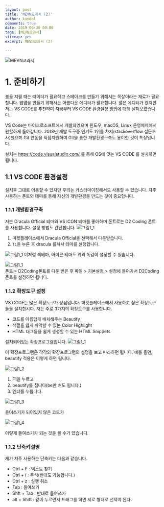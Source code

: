 ```yaml
---
layout: post
title: 'MEVN교과서 (2)'
author: kundol
comments: true
date: 2019-06-30 09:00
tags: [MEVN교과서]
sitemap: yes
excerpt: MEVN교과서 (2)

---   
```

![MEVN교과서](https://raw.githubusercontent.com/wnghdcjfe/wnghdcjfe.github.io/master/MEVN/mevnlogo.jpg)

# 1. 준비하기
불을 지필 때는 라이터가 필요하고 스테이크를 만들기 위해서는 목살이라는 재료가 필요합니다. 웹앱을 만들기 위해서는 아름다운 에디터가 필요합니다. 많은 에디터가 있지만 저는 VS CODE를 추천하며 지금부터 VS CODE 환경설정 방법에 대해 살펴보겠습니다. 

VS Code는 마이크로소프트에서 개발되었으며 윈도우, macOS, Linux 운영체제에서 원할하게 돌아갑니다.  2018년 개발 도구중 인기도 1위를 차지(stackoverflow 설문조사)했으며 Git 연동을 직접지원하여 Git을 통한 개발환경구축도 용이한 것이 특징입니다. 

설치는 https://code.visualstudio.com/ 를 통해 OS에 맞는 VS CODE 를 설치하면 됩니다.  

## 1.1 VS CODE 환경설정
설치후 그대로 이용할 수 있지만 우리는 커스터마이징해서도 사용할 수 있습니다. 자주 사용하는 폰트와 테마를 통해 자신의 개발환경을 만드는 것이 중요합니다. 

### 1.1.1 개발환경구축
저는 Dracula Official 테마와 VS ICON 테마를 좋아하며 폰트로는 D2 Coding 폰트를 사용합니다. 설정 방법도 간단합니다. 
![그림1_1](https://raw.githubusercontent.com/wnghdcjfe/wnghdcjfe.github.io/master/MEVN/1_테마설치.PNG)
1. 마켓플레이스에서 Dracula Official을 선택해서 다운받습니다. 
2. `f1`을 누른 후 dracula 를쳐서 테마를 설정합니다. 

![그림1_1](https://raw.githubusercontent.com/wnghdcjfe/wnghdcjfe.github.io/master/MEVN/1_테마.PNG)
이처럼 색테마, 아이콘 테마도 위와 똑같이 설정할 수 있습니다. 

![그림1_1](https://raw.githubusercontent.com/wnghdcjfe/wnghdcjfe.github.io/master/MEVN/1_폰트.PNG)   
폰트는 D2Coding폰트를 다운 받은 후 파일 >  기본설정 > 설정에 들어가서 D2Coding 폰트를 설정하면 됩니다. 

### 1.1.2 확장도구 설정
VS CODE는 많은 확장도구가 장점입니다. 마켓플레이스에서 사용하고 싶은 확장도구들을 설치합시다. 저는 주로 3가지의 확장도구를 사용합니다. 
 - 코드를 아름답게 배치해주는 Beautify
 - 색깔을 쉽게 파악할 수 있는 Color Highlight
 - HTML 태그들을 쉽게 생성할 수 있는 HTML Snippets  

설치되어있는 확장프로그램입니다. 
![그림1_1](https://raw.githubusercontent.com/wnghdcjfe/wnghdcjfe.github.io/master/plan/img/1_1.PNG)  

이 확장프로그램은 각각의 확장프로그램의 설명을 보고 따라하면 됩니다. 예를 들면, beautify 적용은 이렇게 하면 됩니다. 

![그림1_2](https://raw.githubusercontent.com/wnghdcjfe/wnghdcjfe.github.io/master/plan/img/1_2.png) 
 1. F1을 누르고 
 2. beautify를 칩니다(be만 쳐도 됩니다.)
 3. 엔터를 누릅니다.

![그림1_3](https://raw.githubusercontent.com/wnghdcjfe/wnghdcjfe.github.io/master/plan/img/1_3.PNG) 

들여쓰기가 되어있지 않은 코드가 

![그림1_4](https://raw.githubusercontent.com/wnghdcjfe/wnghdcjfe.github.io/master/plan/img/1_4.PNG) 

이렇게 들여쓰기가 되는 것을 볼 수가 있습니다. 

### 1.1.2 단축키설명  
제가 자주 사용하는 단축키는 다음과 같습니다. 
 - Ctrl + F : 텍스트 찾기
 - Ctrl + / : 주석(반대도 가능합니다.)
 - Ctrl + z : 실행 취소 
 - Tab : 들여쓰기
 - Shft + Tab : 반대로 들여쓰기
 - alt + Shift : 같이 누르면서 드래그를 하면 세로 형태로 선택이 된다.